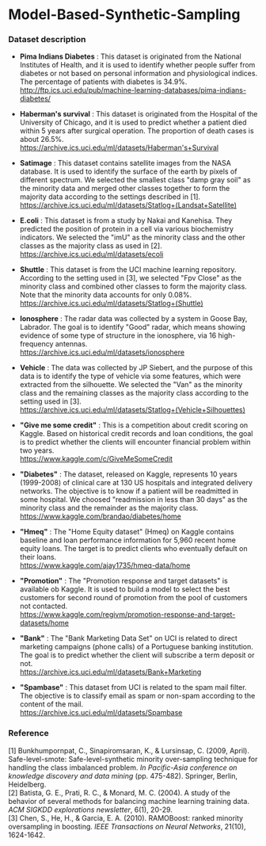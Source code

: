 # Model-Based-Synthetic-Sampling

### Dataset description

+ **Pima Indians Diabetes** : 
    This dataset is originated from the National Institutes of Health, and it is used to identify whether people suffer from diabetes or not based on personal information and physiological indices. The percentage of patients with diabetes is 34.9\%.  
    http://ftp.ics.uci.edu/pub/machine-learning-databases/pima-indians-diabetes/
    
+ **Haberman's survival** : 
    This dataset is originated from the Hospital of the University of Chicago, and it is used to predict whether a patient died within 5 years after surgical operation. The proportion of death cases is about 26.5\%.  
    https://archive.ics.uci.edu/ml/datasets/Haberman's+Survival

+ **Satimage** : 
    This dataset contains satellite images from the NASA database. It is used to identify the surface of the earth by pixels of different spectrum. We selected the smallest class "damp gray soil" as the minority data and merged other classes together to form the majority data according to the settings described in [1].  
    https://archive.ics.uci.edu/ml/datasets/Statlog+(Landsat+Satellite)

+ **E.coli** : 
    This dataset is from a study by Nakai and Kanehisa. They predicted the position of protein in a cell via various biochemistry indicators. We selected the "imU" as the minority class and the other classes as the majority class as used in [2].  
    https://archive.ics.uci.edu/ml/datasets/ecoli
    

+ **Shuttle** : 
    This dataset is from the UCI machine learning repository. According to the setting used in [3], we selected "Fpv Close" as the minority class and combined other classes to form the majority class. Note that the minority data accounts for only 0.08\%.  
    https://archive.ics.uci.edu/ml/datasets/Statlog+(Shuttle)

+ **Ionosphere** : 
    The radar data was collected by a system in Goose Bay, Labrador. The goal is to identify "Good" radar, which means showing evidence of some type of structure in the ionosphere, via 16 high-frequency antennas.  
	https://archive.ics.uci.edu/ml/datasets/ionosphere

+ **Vehicle** : 
    The data was collected by JP Siebert, and the purpose of this data is to identify the type of vehicle via some features, which were extracted from the silhouette. We selected the "Van" as the minority class and the remaining classes as the majority class according to the setting used in [3].  
    https://archive.ics.uci.edu/ml/datasets/Statlog+(Vehicle+Silhouettes)

+ **"Give me some credit"** : 
    This is a competition about credit scoring on Kaggle. Based on historical credit records and loan conditions, the goal is to predict whether the clients will encounter financial problem within two years.  
    https://www.kaggle.com/c/GiveMeSomeCredit

+ **"Diabetes"** : 
	The dataset, released on Kaggle, represents 10 years (1999-2008) of clinical care at 130 US hospitals and integrated delivery networks. The objective is to know if a patient will be readmitted in some hospital. We choosed "readmission in less than 30 days" as the minority class and the remainder as the majority class.  
	https://www.kaggle.com/brandao/diabetes/home

+ **"Hmeq"** : 
	The "Home Equity dataset" (Hmeq) on Kaggle contains baseline and loan performance information for 5,960 recent home equity loans. The target is to predict clients who eventually default on their loans.  
	https://www.kaggle.com/ajay1735/hmeq-data/home

+ **"Promotion"** : 
	The "Promotion response and target datasets" is available ob Kaggle. It is used to build a model to select the best customers for second round of promotion from the pool of customers not contacted.  
	https://www.kaggle.com/regivm/promotion-response-and-target-datasets/home

+ **"Bank"** : 
	The "Bank Marketing Data Set" on UCI is related to direct marketing campaigns (phone calls) of a Portuguese banking institution. The goal is to predict whether the client will subscribe a term deposit or not.  
	https://archive.ics.uci.edu/ml/datasets/Bank+Marketing

+ **"Spambase"** :
	This dataset from UCI is related to the spam mail filter. The objective is to classify email as spam or non-spam according to the content of the mail.  
	https://archive.ics.uci.edu/ml/datasets/Spambase


### Reference
[1] Bunkhumpornpat, C., Sinapiromsaran, K., & Lursinsap, C. (2009, April). Safe-level-smote: Safe-level-synthetic minority over-sampling technique for handling the class imbalanced problem. *In Pacific-Asia conference on knowledge discovery and data mining* (pp. 475-482). Springer, Berlin, Heidelberg.  
[2] Batista, G. E., Prati, R. C., & Monard, M. C. (2004). A study of the behavior of several methods for balancing machine learning training data. *ACM SIGKDD explorations newsletter*, 6(1), 20-29.  
[3] Chen, S., He, H., & Garcia, E. A. (2010). RAMOBoost: ranked minority oversampling in boosting. *IEEE Transactions on Neural Networks*, 21(10), 1624-1642.  
